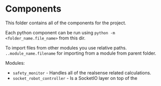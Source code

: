 # Components
This folder contains all of the components for the project. 

Each python component can be run using `python -m <folder_name.file_name>` from this dir. 

To import files from other modules you use relative paths. `..module_name.filename` for importing from a module from parent folder.


Modules:
- `safety_monitor` - Handles all of the realsense related calculations.
- `socket_robot_controller` - Is a SocketIO layer on top of the 